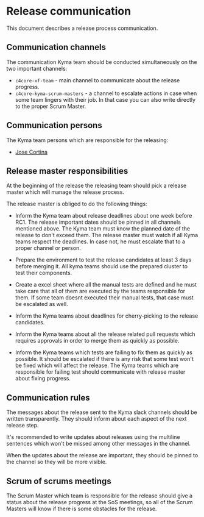 # Release communication

This document describes a release process communication.

## Communication channels

The communication Kyma team should be conducted simultaneously on the two important channels: 

- `c4core-xf-team` - main channel to communicate about the release progress. 
- `c4core-kyma-scrum-masters` - a channel to escalate actions in case when some team lingers with their job. In that case you can also write directly to the proper Scrum Master.

## Communication persons

The Kyma team persons which are responsible for the releasing:

- [Jose Cortina](https://github.com/jose-cortina)


## Release master responsibilities

At the beginning of the release the releasing team should pick a release master which will manage the release process. 

The release master is obliged to do the following things:

- Inform the Kyma team about release deadlines about one week before RC1. The release important dates should be pinned in all channels mentioned above. The Kyma team must know the planned date of the release to don't exceed them. The release master must watch if all Kyma teams respect the deadlines. In case not, he must escalate that to a proper channel or person.

- Prepare the environment to test the release candidates at least 3 days before merging it. All kyma teams should use the prepared cluster to test their components. 

- Create a excel sheet where all the manual tests are defined and he must take care that all of them are executed by the teams responsible for them. If some team doesnt executed their manual tests, that case must be escalated as well.

- Inform the Kyma teams about deadlines for cherry-picking to the release candidates.

- Inform the Kyma teams about all the release related pull requests which requires approvals in order to merge them as quickly as possible.

- Inform the Kyma teams which tests are failing to fix them as quickly as possible. It should be escalated if there is any risk that some test won't be fixed which will affect the release. The Kyma teams which are responsible for failing test should communicate with release master about fixing progress.


## Communication rules

The messages about the release sent to the Kyma slack channels should be written transparently. They should inform about each aspect of the next release step.

It's recommended to write updates about releases using the multiline sentences which won't be missed among other messages in the channel.

When the updates about the release are important, they should be pinned to the channel so they will be more visible.


## Scrum of scrums meetings

The Scrum Master which team is responsible for the release should give a status about the release progress at the SoS meetings, so all of the Scrum Masters will know if there is some obstacles for the release.


